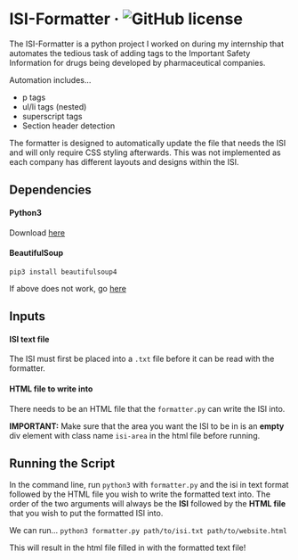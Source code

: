 # ISI-Formatter &middot; ![GitHub license](https://img.shields.io/badge/license-MIT-blue.svg) #
The ISI-Formatter is a python project I worked on during my internship that automates the tedious task of adding tags to the Important Safety Information for drugs being developed by pharmaceutical companies.

Automation includes...

* p tags
* ul/li tags (nested)
* superscript tags
* Section header detection

The formatter is designed to automatically update the file that needs the ISI and will only require CSS styling afterwards. This was not implemented as each company has different layouts and designs within the ISI.

## Dependencies ##

#### Python3 ####
Download [here](https://www.python.org/downloads/)

#### BeautifulSoup ####

`pip3 install beautifulsoup4`

If above does not work, go [here](https://www.crummy.com/software/BeautifulSoup/bs4/doc/#installing-beautiful-soup)

## Inputs ##
#### ISI text file ####
The ISI must first be placed into a `.txt` file before it can be read with the formatter.
#### HTML file to write into ####
There needs to be an HTML file that the `formatter.py` can write the ISI into.

**IMPORTANT:** Make sure that the area you want the ISI to be in is an **empty** div element with class name `isi-area` in the html file before running.

## Running the Script ##

In the command line, run `python3` with `formatter.py` and the isi in text format followed by the HTML file you wish to write the formatted text into. The order of the two arguments will always be the **ISI** followed by the **HTML file** that you wish to put the formatted ISI into. 

We can run...
`python3 formatter.py path/to/isi.txt path/to/website.html`

This will result in the html file filled in with the formatted text file!
